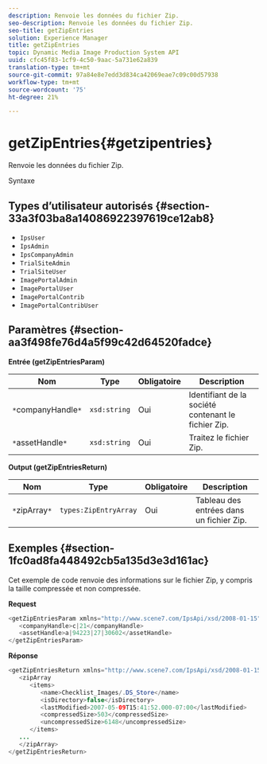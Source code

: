 ```yaml
---
description: Renvoie les données du fichier Zip.
seo-description: Renvoie les données du fichier Zip.
seo-title: getZipEntries
solution: Experience Manager
title: getZipEntries
topic: Dynamic Media Image Production System API
uuid: cfc45f83-1cf9-4c50-9aac-5a731e62a839
translation-type: tm+mt
source-git-commit: 97a84e8e7edd3d834ca42069eae7c09c00d57938
workflow-type: tm+mt
source-wordcount: '75'
ht-degree: 21%

---
```



# getZipEntries{#getzipentries}

Renvoie les données du fichier Zip.

Syntaxe

## Types d’utilisateur autorisés {#section-33a3f03ba8a14086922397619ce12ab8}

* `IpsUser`
* `IpsAdmin`
* `IpsCompanyAdmin`
* `TrialSiteAdmin`
* `TrialSiteUser`
* `ImagePortalAdmin`
* `ImagePortalUser`
* `ImagePortalContrib`
* `ImagePortalContribUser`

## Paramètres {#section-aa3f498fe76d4a5f99c42d64520fadce}

**Entrée (getZipEntriesParam)**

| Nom | Type | Obligatoire | Description |
|---|---|---|---|
| `*`companyHandle`*` | `xsd:string` | Oui | Identifiant de la société contenant le fichier Zip. |
| `*`assetHandle`*` | `xsd:string` | Oui | Traitez le fichier Zip. |

**Output (getZipEntriesReturn)**

| Nom | Type | Obligatoire | Description |
|---|---|---|---|
| `*`zipArray`*` | `types:ZipEntryArray` | Oui | Tableau des entrées dans un fichier Zip. |

## Exemples {#section-1fc0ad8fa448492cb5a135d3e3d161ac}

Cet exemple de code renvoie des informations sur le fichier Zip, y compris la taille compressée et non compressée.

**Request**

```java
<getZipEntriesParam xmlns="http://www.scene7.com/IpsApi/xsd/2008-01-15">
   <companyHandle>c|21</companyHandle>
   <assetHandle>a|94223|27|30602</assetHandle>
</getZipEntriesParam>
```

**Réponse**

```java
<getZipEntriesReturn xmlns="http://www.scene7.com/IpsApi/xsd/2008-01-15">
   <zipArray
      <items>
         <name>Checklist_Images/.DS_Store</name>
         <isDirectory>false</isDirectory>
         <lastModified>2007-05-09T15:41:52.000-07:00</lastModified>
         <compressedSize>503</compressedSize>
         <uncompressedSize>6148</uncompressedSize>
      </items>
   ...
   </zipArray>
</getZipEntriesReturn>
```

